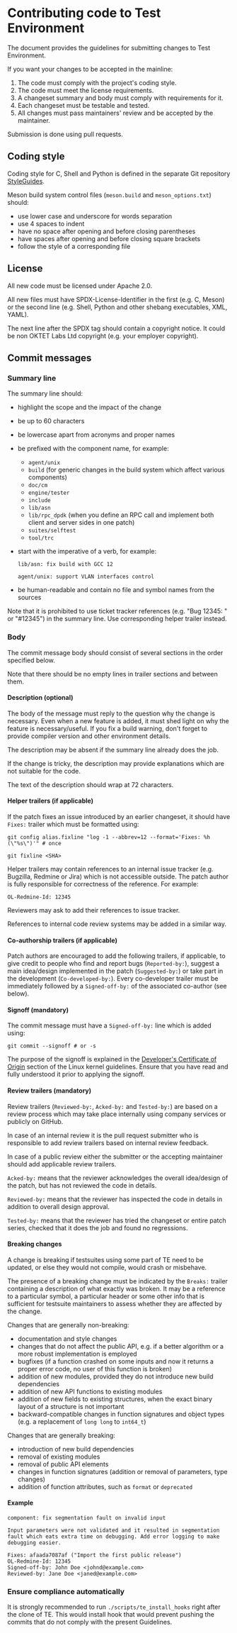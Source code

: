[SPDX-License-Identifier: Apache-2.0]::
[Copyright (C) 2022 OKTET Labs Ltd. All rights reserved.]::

# Contributing code to Test Environment

The document provides the guidelines for submitting changes to Test
Environment.

If you want your changes to be accepted in the mainline:

 1. The code must comply with the project's coding style.
 2. The code must meet the license requirements.
 3. A changeset summary and body must comply with requirements for it.
 4. Each changeset must be testable and tested.
 5. All changes must pass maintainers' review and be accepted by the
    maintainer.

Submission is done using pull requests.


## Coding style

Coding style for C, Shell and Python is defined in the separate Git
repository [StyleGuides](https://github.com/oktetlabs/styleguides).

Meson build system control files (`meson.build` and
`meson_options.txt`) should:

 - use lower case and underscore for words separation
 - use 4 spaces to indent
 - have no space after opening and before closing parentheses
 - have spaces after opening and before closing square brackets
 - follow the style of a corresponding file


## License

All new code must be licensed under Apache 2.0.

All new files must have SPDX-License-Identifier in the first (e.g. C, Meson)
or the second line (e.g. Shell, Python and other shebang executables, XML,
YAML).

The next line after the SPDX tag should contain a copyright notice.
It could be non OKTET Labs Ltd copyright (e.g. your employer copyright).


## Commit messages


### Summary line

The summary line should:

 - highlight the scope and the impact of the change
 - be up to 60 characters
 - be lowercase apart from acronyms and proper names
 - be prefixed with the component name, for example:
    - `agent/unix`
    - `build` (for generic changes in the build system which affect various
      components)
    - `doc/cm`
    - `engine/tester`
    - `include`
    - `lib/asn`
    - `lib/rpc_dpdk` (when you define an RPC call and implement both
      client and server sides in one patch)
    - `suites/selftest`
    - `tool/trc`
 - start with the imperative of a verb, for example:

   ```
   lib/asn: fix build with GCC 12
   ```

   ```
   agent/unix: support VLAN interfaces control
   ```

 - be human-readable and contain no file and symbol names from the sources

Note that it is prohibited to use ticket tracker references (e.g.
"Bug 12345: " or "#12345") in the summary line. Use corresponding helper
trailer instead.


### Body

The commit message body should consist of several sections in the order
specified below.

Note that there should be no empty lines in trailer sections and between
them.


#### Description (optional)

The body of the message must reply to the question why the change is
necessary. Even when a new feature is added, it must shed light on why
the feature is necessary/useful. If you fix a build warning, don't
forget to provide compiler version and other environment details.

The description may be absent if the summary line already does the job.

If the change is tricky, the description may provide explanations which are
not suitable for the code.

The text of the description should wrap at 72 characters.


#### Helper trailers (if applicable)

If the patch fixes an issue introduced by an earlier changeset, it should
have `Fixes:` trailer which must be formatted using:

```
git config alias.fixline "log -1 --abbrev=12 --format='Fixes: %h (\"%s\")'" # once
```

```
git fixline <SHA>
```

Helper trailers may contain references to an internal issue tracker (e.g.
Bugzilla, Redmine or Jira) which is not accessible outside. The
patch author is fully responsible for correctness of the reference.
For example:

```
OL-Redmine-Id: 12345
```

Reviewers may ask to add their references to issue tracker.

References to internal code review systems may be added in a similar way.


#### Co-authorship trailers (if applicable)

Patch authors are encouraged to add the following trailers, if applicable,
to give credit to people who find and report bugs (`Reported-by:`),
suggest a main idea/design implemented in the patch (`Suggested-by:`) or
take part in the development (`Co-developed-by:`). Every co-developer
trailer must be immediately followed by a `Signed-off-by:` of the associated
co-author (see below).


#### Signoff (mandatory)

The commit message must have a `Signed-off-by:` line which is added using:

```
git commit --signoff # or -s
```

The purpose of the signoff is explained in the
[Developer's Certificate of Origin](https://www.kernel.org/doc/html/latest/process/submitting-patches.html#developer-s-certificate-of-origin-1-1)
section of the Linux kernel guidelines. Ensure that you have read and fully
understood it prior to applying the signoff.

#### Review trailers (mandatory)

Review trailers (`Reviewed-by:`, `Acked-by:` and `Tested-by:`) are based on
a review process which may take place internally using company services or
publicly on GitHub.

In case of an internal review it is the pull request submitter who is
responsible to add review trailers based on internal review feedback.

In case of a public review either the submitter or the accepting
maintainer should add applicable review trailers.

`Acked-by:` means that the reviewer acknowledges the overall idea/design of
the patch, but has not reviewed the code in details.

`Reviewed-by:` means that the reviewer has inspected the code in details in
addition to overall design approval.

`Tested-by:` means that the reviewer has tried the changeset or entire patch
series, checked that it does the job and found no regressions.

#### Breaking changes

A change is breaking if testsuites using some part of TE need to be updated,
or else they would not compile, would crash or misbehave.

The presence of a breaking change must be indicated by the `Breaks:` trailer
containing a description of what exactly was broken. It may be a reference
to a particular symbol, a particular header or some other info that is
sufficient for testsuite maintainers to assess whether they are affected by
the change.

Changes that are generally non-breaking:

 - documentation and style changes
 - changes that do not affect the public API, e.g. if a better algorithm or
   a more robust implementation is employed
 - bugfixes (if a function crashed on some inputs and now it returns a proper
   error code, no user of this function is broken)
 - addition of new modules, provided they do not introduce new build
   dependencies
 - addition of new API functions to existing modules
 - addition of new fields to existing structures, when the exact binary layout
   of a structure is not important
 - backward-compatible changes in function signatures and object types
   (e.g. a replacement of `long long` to `int64_t`)

Changes that are generally breaking:

 - introduction of new build dependencies
 - removal of existing modules
 - removal of public API elements
 - changes in function signatures (addition or removal of parameters,
   type changes)
 - addition of function attributes, such as `format` or `deprecated`

#### Example

    component: fix segmentation fault on invalid input

    Input parameters were not validated and it resulted in segmentation
    fault which eats extra time on debugging. Add error logging to make
    debugging easier.

    Fixes: afaada7087af ("Import the first public release")
    OL-Redmine-Id: 12345
    Signed-off-by: John Doe <johnd@example.com>
    Reviewed-by: Jane Doe <janed@example.com>

### Ensure compliance automatically

It is strongly recommended to run `./scripts/te_install_hooks`
right after the clone of TE. This would install hook that would
prevent pushing the commits that do not comply with the present
Guidelines.
